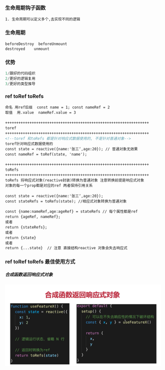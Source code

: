 ### 生命周期钩子函数
```text
1. 生命周期可以定义多个,去实现不同的逻辑
```
### 生命周期
```angular2html
beforeDestroy  beforeUnmount
destroyed    unmount
```

### 优势
```js
1/跟好的代码组织
2/更好的逻辑复用
3/更好的类型推导
```
### ref toRef  toRefs
```html
命名 用ref后缀  const name = 1; const nameRef = 2 
取值  用.value  nameRef.value = 3

+++++++++++++++++++++++++++++++++++++++++++++++++++++++++++++++++
toref
+++++++++++++++++++++++++++++++++++++++++++++++++++++++++++++++++
<!--toref 和toRefs 都是针对响应式数据使用的, 不是针对普通对象-->
toref针对响应式数据使用的
const state = reactive({name:'张三‘,age:20}); // 普通对象无效果
const nameRef = toRef(state, 'name');

+++++++++++++++++++++++++++++++++++++++++++++++++++++++++++++++++
toRefs
+++++++++++++++++++++++++++++++++++++++++++++++++++++++++++++++++
toRefs 将响应式对象(reactive封装)转换为普通对象 注意转换前提是响应式对象
对象的每一个prop都是对应的ref 两者保持引用关系

const state = reactive({name:'张三‘,age:20});
const stateRefs = toRefs(state); //相应式对象转换为普通对象

const {name:nameRef,age:ageRef} = stateRefs // 每个属性都是ref
return {ageRef, nameRef};
或者
return {stateRefs};
或者
return {state}
或者
return {...state}  // 注意 直接结构reactive 对象会失去响应式
```
### ref toRef  toRefs 最佳使用方式
##### 合成函数返回响应式对象
![img_1.png](img_1.png)

